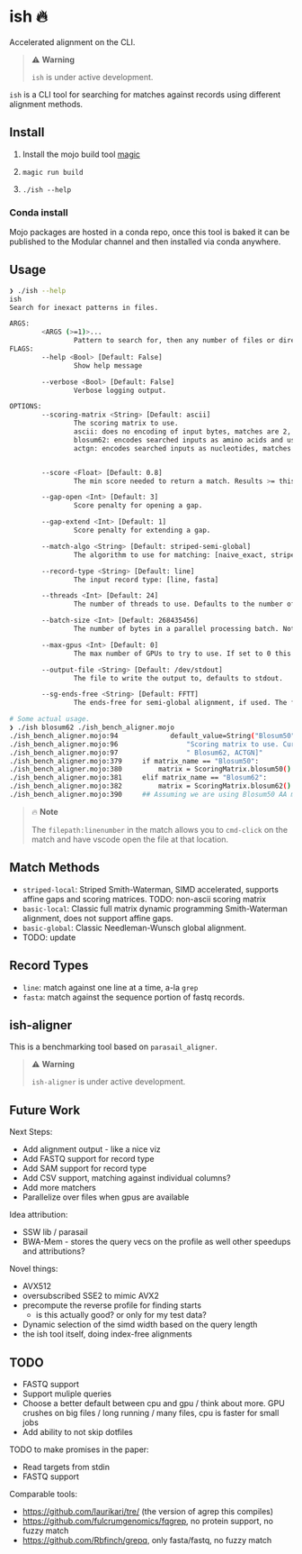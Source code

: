 # ish 🔥

Accelerated alignment on the CLI.

> ⚠️ **Warning**
> 
> `ish` is under active development.


`ish` is a CLI tool for searching for matches against records using different alignment methods.

## Install

1. Install the mojo build tool [magic](https://docs.modular.com/magic/)

1. `magic run build`
1. `./ish --help`

### Conda install

Mojo packages are hosted in a conda repo, once this tool is baked it can be published to the Modular channel and then installed via conda anywhere.

## Usage

```sh
❯ ./ish --help
ish
Search for inexact patterns in files.

ARGS:
        <ARGS (>=1)>...
                Pattern to search for, then any number of files or directories to search.
FLAGS:
        --help <Bool> [Default: False]
                Show help message

        --verbose <Bool> [Default: False]
                Verbose logging output.

OPTIONS:
        --scoring-matrix <String> [Default: ascii]
                The scoring matrix to use.
                ascii: does no encoding of input bytes, matches are 2, mismatch is -2.
                blosum62: encodes searched inputs as amino acids and uses the classic Blosum62 scoring matrix.
                actgn: encodes searched inputs as nucleotides, matches are 2, mismatch is -2, Ns match anything


        --score <Float> [Default: 0.8]
                The min score needed to return a match. Results >= this value will be returned. The score is the found alignment score / the optimal score for the given scoring matrix and gap-open / gap-extend penalty.

        --gap-open <Int> [Default: 3]
                Score penalty for opening a gap.

        --gap-extend <Int> [Default: 1]
                Score penalty for extending a gap.

        --match-algo <String> [Default: striped-semi-global]
                The algorithm to use for matching: [naive_exact, striped-local, basic-local, basic-global, basic-semi-global, striped-semi-global]

        --record-type <String> [Default: line]
                The input record type: [line, fasta]

        --threads <Int> [Default: 24]
                The number of threads to use. Defaults to the number of physical cores.

        --batch-size <Int> [Default: 268435456]
                The number of bytes in a parallel processing batch. Note that this may use 2-3x this amount to account for intermediate transfer buffers.

        --max-gpus <Int> [Default: 0]
                The max number of GPUs to try to use. If set to 0 this will ignore any found GPUs. In general, if you have only one query then there won't be much using more than 1 GPU. GPUs won't always be faster than CPU parallelization depending on the profile of data you are working with.

        --output-file <String> [Default: /dev/stdout]
                The file to write the output to, defaults to stdout.

        --sg-ends-free <String> [Default: FFTT]
                The ends-free for semi-global alignment, if used. The free ends are: (query_start, query_end, target_start, target_end). These must be specified with a T or F, all four must be specified. By default this target ends are free.
```

```sh
# Some actual usage.
❯ ./ish blosum62 ./ish_bench_aligner.mojo 
./ish_bench_aligner.mojo:94             default_value=String("Blosum50"),
./ish_bench_aligner.mojo:96                 "Scoring matrix to use. Currently supports: [Blosum50,"
./ish_bench_aligner.mojo:97                 " Blosum62, ACTGN]"
./ish_bench_aligner.mojo:379     if matrix_name == "Blosum50":
./ish_bench_aligner.mojo:380         matrix = ScoringMatrix.blosum50()
./ish_bench_aligner.mojo:381     elif matrix_name == "Blosum62":
./ish_bench_aligner.mojo:382         matrix = ScoringMatrix.blosum62()
./ish_bench_aligner.mojo:390     ## Assuming we are using Blosum50 AA matrix for everything below this for now.
```

> 🔥 **Note**
>
> The `filepath:linenumber` in the match allows you to `cmd-click` on the match and have vscode open the file at that location.

## Match Methods

- `striped-local`: Striped Smith-Waterman, SIMD accelerated, supports affine gaps and scoring matrices. TODO: non-ascii scoring matrix
- `basic-local`: Classic full matrix dynamic programming Smith-Waterman alignment, does not support affine gaps.
- `basic-global`: Classic Needleman-Wunsch global alignment.
- TODO: update

## Record Types

- `line`: match against one line at a time, a-la `grep`
- `fasta`: match against the sequence portion of fastq records.


## ish-aligner

This is a benchmarking tool based on `parasail_aligner`.

> ⚠️ **Warning**
> 
> `ish-aligner` is under active development.

## Future Work

Next Steps:
- Add alignment output - like a nice viz
- Add FASTQ support for record type
- Add SAM support for record type
- Add CSV support, matching against individual columns?
- Add more matchers
- Parallelize over files when gpus are available

Idea attribution:
- SSW lib / parasail
- BWA-Mem - stores the query vecs on the profile as well
other speedups and attributions?

Novel things:
- AVX512
- oversubscribed SSE2 to mimic AVX2
- precompute the reverse profile for finding starts
    - is this actually good? or only for my test data?
- Dynamic selection of the simd width based on the query length
- the ish tool itself, doing index-free alignments

## TODO 

- FASTQ support
- Support muliple queries
- Choose a better default between cpu and gpu / think about more. GPU crushes on big files / long running / many files, cpu is faster for small jobs
- Add ability to not skip dotfiles


TODO to make promises in the paper:

- Read targets from stdin
- FASTQ support

Comparable tools:
- https://github.com/laurikari/tre/ (the version of agrep this compiles)
- https://github.com/fulcrumgenomics/fqgrep, no protein support, no fuzzy match
- https://github.com/Rbfinch/grepq, only fasta/fastq, no fuzzy match
